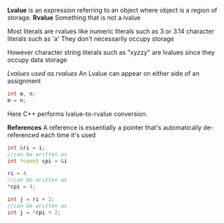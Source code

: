 
**Lvalue** is an expression referring to an object where object is a region of storage. 
**Rvalue** Something that is not a lvalue

Most literals are rvalues like 
	numeric literals such as 3 or 3.14
	character literals such as 'a'
They don't necessarily occupy storage

However character string literals such as "xyzzy" are lvalues since they occupy data storage

*Lvalues used as rvalues*
An Lvalue can appear on either side of an assignment 
```cpp
int m, n;
m = n;
```
Here C++ performs lvalue-to-rvalue conversion.



**References**
A reference is essentially a pointer that's automatically de-referenced each time it's used

```cpp
int &ri = i;
//can be written as
int *const cpi = &i

ri = 4
//can be written as 
*cpi = 4;

int j = ri + 2;
//can be written as
int j = *cpi + 2;
```